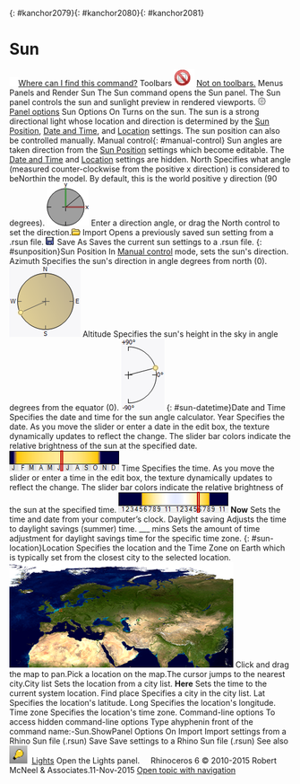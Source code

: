 ---
---

{: #kanchor2079}{: #kanchor2080}{: #kanchor2081}
# Sun
 [![images/transparent.gif](images/transparent.gif)Where can I find this command?](javascript:void(0);) Toolbars
![images/-no-toolbar-button.png](images/-no-toolbar-button.png) [Not on toolbars.](toolbarwhattodo.html) 
Menus
Panels and Render
Sun
The Sun command opens the Sun panel.
The Sun panel controls the sun and sunlight preview in rendered viewports.
![images/paneloptions.png](images/paneloptions.png) [Panel options](panel-options.html) 
Sun Options
On
Turns on the sun. The sun is a strong directional light whose location and direction is determined by the [Sun Position](#sunposition), [Date and Time](#sun-datetime), and [Location](#sun-location) settings. The sun position can also be controlled manually.
Manual control{: #manual-control}
Sun angles are taken direction from the [Sun Position](#sunposition) settings which become editable. The [Date and Time](#sun-datetime) and [Location](#sun-location) settings are hidden.
North
Specifies what angle (measured counter-clockwise from the positive x&#160;direction) is considered to beNorthin the model. By default, this is the world positive y&#160;direction (90 degrees).
![images/sunnorth.png](images/sunnorth.png)
Enter a direction angle, or drag the North control to set the direction.![images/open.png](images/open.png)Import
Opens a previously saved sun setting from a .rsun file.
![images/save.png](images/save.png)Save As
Saves the current sun settings to a .rsun file.
{: #sunposition}Sun Position
In [Manual control](#manual-control) mode, sets the sun's direction.
Azimuth
Specifies the sun's direction in angle degrees from north (0).
![images/azimuthcontrol.png](images/azimuthcontrol.png)
Altitude
Specifies the sun's height in the sky in angle degrees from the equator (0).
![images/altitudecontrol.png](images/altitudecontrol.png)
{: #sun-datetime}Date and Time
Specifies the date and time for the sun angle calculator.
Year
Specifies the date. As you move the slider or enter a date in the edit box, the texture dynamically updates to reflect the change. The slider bar colors indicate the relative brightness of the sun at the specified date.
![images/sun-year.png](images/sun-year.png)
Time
Specifies the time. As you move the slider or enter a time in the edit box, the texture dynamically updates to reflect the change. The slider bar colors indicate the relative brightness of the sun at the specified time.
![images/sun-time.png](images/sun-time.png)
 **Now** 
Sets the time and date from your computer’s clock.
Daylight saving
Adjusts the time to daylight savings (summer) time.
___ mins
Sets the amount of time adjustment for daylight savings time for the specific time zone.
{: #sun-location}Location
Specifies the location and the Time Zone on Earth which is typically set from the closest city to the selected location.
![images/sunmap.png](images/sunmap.png)
Click and drag the map to pan.Pick a location on the map.The cursor jumps to the nearest city.City list
Sets the location from a city list.
 **Here** 
Sets the time to the current system location.
Find place
Specifies a city in the city list.
Lat
Specifies the location's latitude.
Long
Specifies the location's longitude.
Time zone
Specifies the location's time zone.
Command-line options
To access hidden command-line options
Type ahyphenin front of the command name:-Sun.ShowPanel
Options
On
Import
Import settings from a Rhino Sun file (.rsun)
Save
Save settings to a Rhino Sun file (.rsun)
See also
![images/lights.png](images/lights.png) [Lights](lights.html) 
Open the Lights panel.
&#160;
&#160;
Rhinoceros 6 © 2010-2015 Robert McNeel &amp; Associates.11-Nov-2015
 [Open topic with navigation](sun.html) 

